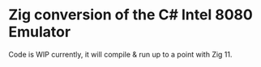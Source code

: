 # Zig conversion of the C# Intel 8080 Emulator

Code is WIP currently, it will compile & run up to a point with Zig 11.
